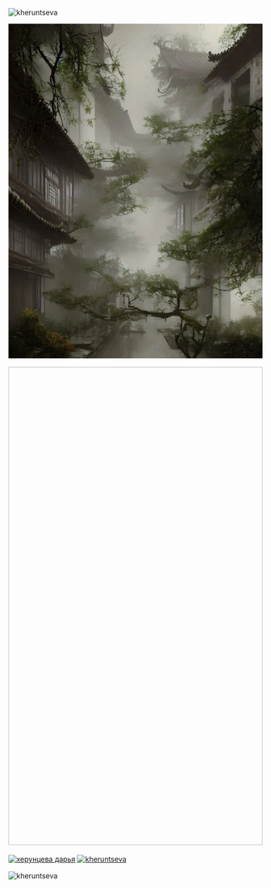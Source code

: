 <p align="left"> <img src="https://komarev.com/ghpvc/?username=kheruntseva&label=Profile%20views&color=0e75b6&style=flat" alt="kheruntseva" /> </p>

![ ](jap.jpg)

<img scr="jap.jpg" width="720" height="946">

<a href="https://linkedin.com/in/херунцева дарья" target="blank"><img align="center" src="https://raw.githubusercontent.com/rahuldkjain/github-profile-readme-generator/master/src/images/icons/Social/linked-in-alt.svg" alt="херунцева дарья" height="30" width="40" /></a>
<a href="https://instagram.com/kheruntseva" target="blank"><img align="center" src="https://raw.githubusercontent.com/rahuldkjain/github-profile-readme-generator/master/src/images/icons/Social/instagram.svg" alt="kheruntseva" height="30" width="40" /></a>
</p>

<p><img align="center" src="https://github-readme-stats.vercel.app/api/top-langs?username=kheruntseva&show_icons=true&locale=en&layout=compact" alt="kheruntseva" /></p>
